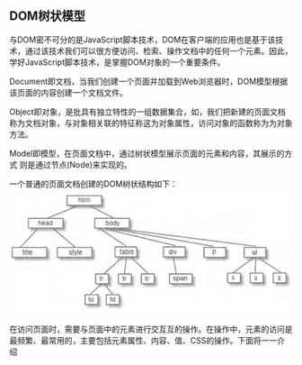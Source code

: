 ## DOM树状模型

与DOM密不可分的是JavaScript脚本技术，DOM在客户端的应用也是基于该技术，通过该技术我们可以很方便访问、检索、操作文档中的任何一个元素。因此，学好JavaScript脚本技术，是掌握DOM对象的一个重要条件。

Document即文档，当我们创建一个页面并加载到Web浏览器时，DOM模型根据该页面的内容创建一个文档文件。

Object即对象，是批具有独立特性的一组数据集合，如，我们把新建的页面文档称为文档对象，与对象相关联的特征称这为对象属性，访问对象的函数称为为对象方法。

Model即模型，在页面文档中，通过树状模型展示页面的元素和内容，其展示的方式 则是通过节点(Node)来实现的。

一个普通的页面文档创建的DOM树状结构如下：
![](../images/chapter03/001.png)

在访问页面时，需要与页面中的元素进行交互互的操作。在操作中，元素的访问是最频繁、最常用的，主要包括元素属性、内容、值、CSS的操作。下面将一一介绍